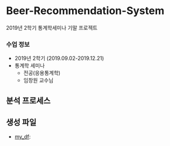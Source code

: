 # Beer-Recommendation-System
2019년 2학기 통계학세미나 기말 프로젝트

### 수업 정보
- 2019년 2학기 (2019.09.02-2019.12.21)
- 통계학 세미나
  - 전공(응용통계학)
  - 임창원 교수님

## 분석 프로세스

## 생성 파일
- [my_df](): 
